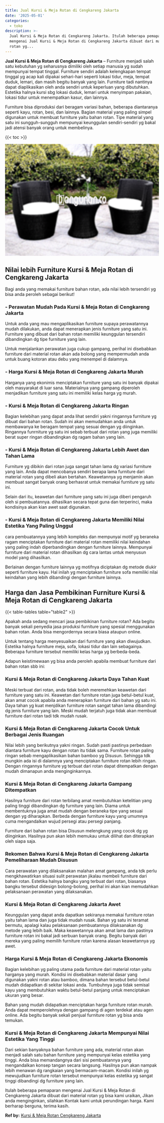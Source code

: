 ```yaml
---
title: Jual Kursi & Meja Rotan di Cengkareng Jakarta
date: '2025-05-01'
categories:
  - toko
description: >-
  Jual Kursi & Meja Rotan di Cengkareng Jakarta. Itulah beberapa pemaparan
  mengenai Jual Kursi & Meja Rotan di Cengkareng Jakarta dibuat dari material
  rotan yg...
---
```


**Jual Kursi & Meja Rotan di Cengkareng Jakarta** – Furniture menjadi salah satu kebutuhan yg seharusnya dimiliki oleh setiap manusia yg sudah mempunyai tempat tinggal. Furniture sendiri adalah kelengkapan tempat tinggal yg acap kali dipakai sehari-hari seperti lokasi tidur, meja, tempat duduk, lemari, dan masih begitu banyak yang lain. Furniture tadi nantinya dapat diaplikasikan oleh anda sendiri untuk keperluan yang dibutuhkan. Estetika halnya kursi sbg lokasi duduk, lemari untuk menyimpan pakaian, lokasi tidur untuk menempatkan kasur, dan lainnya.

Furniture bisa diproduksi dari beragam variasi bahan, beberapa diantaranya seperti kayu, rotan, besi, dan lainnya. Bagian material yang paling simpel digunakan untuk membuat furniture yaitu bahan rotan. Tipe material yang satu ini sungguh-sungguh mempunyai keunggulan sendiri-sendiri yg bakal jadi atensi banyak orang untuk membelinya.

{{< toc >}}

![Jual Kursi & Meja Rotan di Cengkareng Jakarta](/images/kursi-meja-rotan-murah51.png)

## Nilai lebih Furniture Kursi & Meja Rotan di Cengkareng Jakarta

Bagi anda yang memakai furniture bahan rotan, ada nilai lebih tersendiri yg bisa anda peroleh sebagai berikut!

### \- Perawatan Mudah Pada Kursi & Meja Rotan di Cengkareng Jakarta

Untuk anda yang mau mengaplikasikan furniture supaya perawatannya mudah dilakukan, anda dapat menerapkan jenis furniture yang satu ini. Furniture yang dibuat dari bahan rotan memiliki keunggulan tersendiri dibandingkan dg tipe furniture yang lain.

Untuk menjalankan perawatan juga cukup gampang, perihal ini disebabkan furniture dari material rotan akan ada bolong yang mempermudah anda untuk buang kotoran atau debu yang menempel di dalamnya.

### \- Harga Kursi & Meja Rotan di Cengkareng Jakarta Murah

Harganya yang ekonimis menciptakan furniture yang satu ini banyak dipakai oleh masyarakat di luar sana. Materialnya yang gampang diperoleh menjadikan furniture yang satu ini memiliki kelas harga yg murah.

### \- Kursi & Meja Rotan di Cengkareng Jakarta Ringan

Bagian kelebihan yang dapat anda lihat sendiri yakni ringannya furniture yg dibuat dari bahan rotan. Sudah ini akan memudahkan anda untuk membawanya ke beragam tempat yang sesuai dengan yg diinginkan. Ringannya funrniture yg satu ini sebab terbuat dari rotan yang juga memiliki berat super ringan dibandingkan dg ragam bahan yang lain.

### \- Kursi & Meja Rotan di Cengkareng Jakarta Lebih Awet dan Tahan Lama

Furniture yg dibikin dari rotan juga sangat tahan lama dg variasi furniture yang lain. Anda dapat mencobanya sendiri berapa lama furniture dari material rotan yang dibeli akan bertahan. Keawetannya yg menjamin akan membuat sangat banyak orang berhasrat untuk memakai furniture yg satu ini.

Selain dari itu, keawetan dari furniture yang satu ini juga diberi pengaruh oleh si pembuatannya. dihasilkan secara tepat guna dan terperinci, maka kondisinya akan kian awet saat digunakan.

### \- Kursi & Meja Rotan di Cengkareng Jakarta Memiliki Nilai Estetika Yang Paling Unggul

cara pembuatannya yang lebih kompleks dan mempunyai motif yg beraneka ragam menciptakan furniture dari material rotan memiliki nilai keindahan yang paling indah diperbandingkan dengan furniture lainnya. Mempunyai furniture dari material rotan dihasilkan dg cara lantas untuk menyusun model yang dihasilkan.

Berlainan dengan furniture lainnya yg motifnya diciptakan dg metode diukir seperti furniture kayu. Hal inilah yg menciptakan furniture sofa memiliki nilai keindahan yang lebih dibandingi dengan furniture lainnya.

## Harga dan Jasa Pembikinan Furniture Kursi & Meja Rotan di Cengkareng Jakarta

{{< table-tables table="table2" >}}

Apakah anda sedang mencari jasa pembikinan furniture rotan? Ada begitu banyak sekali penyedia jasa produksi furniture yang spesial menggunakan bahan rotan. Anda bisa mengordernya secara biasa ataupun online.

Untuk tentang harga menyesuaikan dari furniture yang akan diwujudkan. Estetika halnya furniture meja, sofa, lokasi tidur dan lain sebagainya. Beberapa furniture tersebut memiliki kelas harga yg berbeda-beda.

Adapun keistimewaan yg bisa anda peroleh apabila membuat furniture dari bahan rotan sbb ini:

### Kursi & Meja Rotan di Cengkareng Jakarta Daya Tahan Kuat

Meski terbuat dari rotan, anda tidak boleh meremehkan keawetan dari furniture yang satu ini. Keawetan dari furniture rotan juga betul-betul kuat, akan amat cocok apabila anda menerapkan furniture dari bahan yg satu ini. Daya tahan yg kuat menjdikan furniture rotan sangat tahan lama dibandingi dg jenis furniture yang lain. Meski mudah terjatuh juga tidak akan membuat furniture dari rotan tadi tdk mudah rusak.

### Kursi & Meja Rotan di Cengkareng Jakarta Cocok Untuk Berbagai Jenis Ruangan

Nilai lebih yang berikutnya yakni ringan. Sudah pasti pastinya perbedaan diantara furniture kayu dengan rotan itu tidak sama. Furniture rotan paling ringan sebab mengaplikasikan bahan bamboo yg Disusun. Sehingga tdk mungkin ada isi di dalamnya yang menciptakan furniture rotan lebih ringan. Dengan ringannya furniture yg terbuat dari rotan dapat ditempatkan dengan mudah dimanapun anda menginginkannya.

### Kursi & Meja Rotan di Cengkareng Jakarta Gampang Ditempatkan

Hasilnya furniture dari rotan terbilang amat membutuhkan ketelitian yang paling tinggi dibandingkan dg furniture yang lain. Diama untuk membentuknya juga amat mudah dengan beraneka tipe yang sesuai dengan yg diharapkan. Berbeda dengan furniture kayu yang umumnya cuma mengandalkan wujud persegi atau persegi panjang.

Furniture dari bahan rotan bisa Disusun melengkung yang cocok dg yg diinginkan. Hasilnya pun akan lebih memukau untuk dilihat dan diterapkan oleh siapa saja.

### Rekomen Bahwa Kursi & Meja Rotan di Cengkareng Jakarta Pemeliharaan Mudah Disusun

Cara perawatan yang dilaksanakan malahan amat gampang, anda tdk perlu mengkhawatirkan situasi sulit perawatan jikalau membeli furniture dari bahan rotan. Estetika halnya bangku yang terbuat dari rotan, biasanya bangku tersebut didesign bolong-bolong, perihal ini akan kian memudahkan pelaksanaan perawatan yang dilaksanakan.

### Kursi & Meja Rotan di Cengkareng Jakarta Awet

Keunggulan yang dapat anda dapatkan sekiranya memakai furniture rotan yaitu tahan lama dan juga tidak mudah rusak. Bahan yg satu ini teramat bermutu, apalagi kalau pelaksanaan pembuatannya dilaksanakan dg metode yang lebih baik. Maka keawetannya akan amat lama dan pastinya furniture rotan ini bakal jadi serbuan banyak orang. Begitu banyak dari mereka yang paling memilih furniture rotan karena alasan keawetannya yg awet.

### Harga Kursi & Meja Rotan di Cengkareng Jakarta Ekonomis

Bagian kelebihan yg paling utama pada furniture dari material rotan yaitu harganya yang murah. Kondisi ini disebabkan material dasar yang digunakan yakni rotan atau bamboo, dimana bahan tersebut betul-betul mudah didapatkan di sekitar lokasi anda. Tumbuhnya juga tidak semisal kayu yang membutuhkan waktu betul-betul panjang untuk menciptakan ukuran yang besar.

Bahan yang mudah didapatkan menciptakan harga furniture rotan murah. Anda dapat memperolehnya dengan gampang di agen terdekat atau agen online. Ada begitu banyak sekali penjual furniture rotan yg bisa anda temukan.

### Kursi & Meja Rotan di Cengkareng Jakarta Mempunyai Nilai Estetika Yang Tinggi

Dari sekian banyaknya bahan furniture yang ada, material rotan akan menjadi salah satu bahan furniture yang mempunyai kelas estetika yang tinggi. Anda bisa memandangnya dari sisi pembuatannya yang mengandalkan konsep tangan secara langsung. Hasilnya pun akan nampak lebih menawan dg rangkaian yang bermacam-macam. Kondisi inilah yg mewujudkan furniture rotan tersebut mempunyai kelas estetika yg sangat tinggi dibandingi dg furniture yang lain.

Itulah beberapa pemaparan mengenai Jual Kursi & Meja Rotan di Cengkareng Jakarta dibuat dari material rotan yg bisa kami uraikan, Jikan anda menginginkan, silahkan Kontak kami untuk perundingan harga. Kami berharap berguna, terima kasih.

**Ref by:** [Kursi & Meja Rotan Cengkareng Jakarta](https://id.wikipedia.org/wiki/Kursi)

